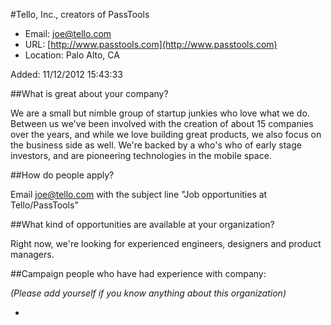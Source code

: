 
#Tello, Inc., creators of PassTools

* Email: [joe@tello.com](mailto:joe@tello.com)
* URL: [http://www.passtools.com](http://www.passtools.com)
* Location: Palo Alto, CA

Added: 11/12/2012 15:43:33

##What is great about your company?

We are a small but nimble group of startup junkies who love what we do. Between us we've been involved with the creation of about 15 companies over the years, and while we love building great products, we also focus on the business side as well. We're backed by a who's who of early stage investors, and are pioneering technologies in the mobile space.

##How do people apply?

Email joe@tello.com with the subject line "Job opportunities at Tello/PassTools"

##What kind of opportunities are available at your organization?

Right now, we're looking for experienced engineers, designers and product managers.

##Campaign people who have had experience with company:

*(Please add yourself if you know anything about this organization)*

* 


    